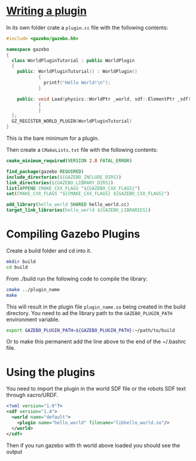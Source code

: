 # [Writing a plugin](http://gazebosim.org/tutorials?tut=plugins_hello_world&cat=write_plugin)

In its own folder crate a `plugin.cc` file with the following contents:

```c++
#include <gazebo/gazebo.hh>

namespace gazebo
{
  class WorldPluginTutorial : public WorldPlugin
  {
    public: WorldPluginTutorial() : WorldPlugin()
            {
              printf("Hello World!\n");
            }

    public: void Load(physics::WorldPtr _world, sdf::ElementPtr _sdf)
            {
            }
  };
  GZ_REGISTER_WORLD_PLUGIN(WorldPluginTutorial)
}
```

This is the bare minimum for a plugin.

Then create a `CMakeLists.txt` file with the following contents:

```cmake
cmake_minimum_required(VERSION 2.8 FATAL_ERROR)

find_package(gazebo REQUIRED)
include_directories(${GAZEBO_INCLUDE_DIRS})
link_directories(${GAZEBO_LIBRARY_DIRS})
list(APPEND CMAKE_CXX_FLAGS "${GAZEBO_CXX_FLAGS}")
set(CMAKE_CXX_FLAGS "${CMAKE_CXX_FLAGS} ${GAZEBO_CXX_FLAGS}")

add_library(hello_world SHARED hello_world.cc)
target_link_libraries(hello_world ${GAZEBO_LIBRARIES})
```

# Compiling Gazebo Plugins

Create a build folder and cd into it.

```bash
mkdir build
cd build
```

From ./build run the following code to compile the library:

```bash
cmake ../plugin_name
make
```

This will result in the plugin file `plugin_name.so` being created in the build directory. You need to ad the library path to the `GAZEBO_PLUGIN_PATH` environment variable.

```bash
export GAZEBO_PLUGIN_PATH=${GAZEBO_PLUGIN_PATH}:~/path/to/build
```

Or to make this permanent add the line above to the end of the ~/.bashrc file.

# Using the plugins

You need to import the plugin in the world SDF file or the robots SDF text through xacro/URDF.

```xml
<?xml version="1.0"?>
<sdf version="1.4">
  <world name="default">
    <plugin name="hello_world" filename="libhello_world.so"/>
  </world>
</sdf>
```

Then if you run gazebo with th world above loaded you should see the output